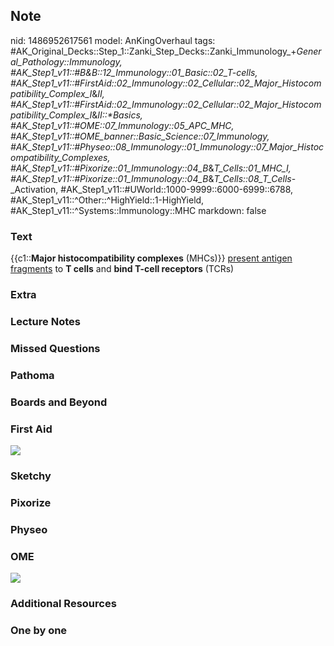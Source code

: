 ## Note
nid: 1486952617561
model: AnKingOverhaul
tags: #AK_Original_Decks::Step_1::Zanki_Step_Decks::Zanki_Immunology_+_General_Pathology::Immunology, #AK_Step1_v11::#B&B::12_Immunology::01_Basic::02_T-cells, #AK_Step1_v11::#FirstAid::02_Immunology::02_Cellular::02_Major_Histocompatibility_Complex_I_&_II, #AK_Step1_v11::#FirstAid::02_Immunology::02_Cellular::02_Major_Histocompatibility_Complex_I_&_II::*Basics, #AK_Step1_v11::#OME::07_Immunology::05_APC_MHC, #AK_Step1_v11::#OME_banner::Basic_Science::07_Immunology, #AK_Step1_v11::#Physeo::08_Immunology::01_Immunology::07_Major_Histocompatibility_Complexes, #AK_Step1_v11::#Pixorize::01_Immunology::04_B_&_T_Cells::01_MHC_I, #AK_Step1_v11::#Pixorize::01_Immunology::04_B_&_T_Cells::08_T_Cells_-_Activation, #AK_Step1_v11::#UWorld::1000-9999::6000-6999::6788, #AK_Step1_v11::^Other::^HighYield::1-HighYield, #AK_Step1_v11::^Systems::Immunology::MHC
markdown: false

### Text
<div>
  {{c1::<b>Major histocompatibility complexes</b> (MHCs)}}
  <u>present antigen fragments</u> to <b>T cells</b> and <b>bind
  T-cell receptors</b> (TCRs)
</div>

### Extra


### Lecture Notes


### Missed Questions


### Pathoma


### Boards and Beyond


### First Aid
<img src="tmp1yqhHD.png">

### Sketchy


### Pixorize


### Physeo


### OME
<div class="ome-widget">
  <a href=
  "https://onlinemeded.org/spa/immunology?ref=anki"><img src=
  "_OME_AnkiFlashcards_Topic_1.png"></a>
</div>

### Additional Resources


### One by one

